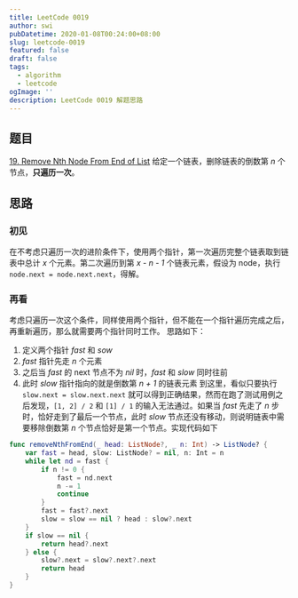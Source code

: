 ```yaml
---
title: LeetCode 0019
author: swi
pubDatetime: 2020-01-08T00:24:00+08:00
slug: leetcode-0019
featured: false
draft: false
tags:
  - algorithm
  - leetcode
ogImage: ''
description: LeetCode 0019 解题思路
---
```


## 题目

[19. Remove Nth Node From End of List](https://leetcode-cn.com/problems/remove-nth-node-from-end-of-list/)
给定一个链表，删除链表的倒数第 _n_ 个节点，**只遍历一次**。

## 思路

### 初见

在不考虑只遍历一次的进阶条件下，使用两个指针，第一次遍历完整个链表取到链表中总计 _x_ 个元素。第二次遍历到第 _x - n - 1_ 个链表元素，假设为 node，执行 `node.next = node.next.next`，得解。

### 再看

考虑只遍历一次这个条件，同样使用两个指针，但不能在一个指针遍历完成之后，再重新遍历，那么就需要两个指针同时工作。
思路如下：

1. 定义两个指针 _fast_ 和 _sow_
2. _fast_ 指针先走 _n_ 个元素
3. 之后当 _fast_ 的 next 节点不为 _nil_ 时，_fast_ 和 _slow_ 同时往前
4. 此时 _slow_ 指针指向的就是倒数第 _n + 1_ 的链表元素
   到这里，看似只要执行 `slow.next = slow.next.next` 就可以得到正确结果，然而在跑了测试用例之后发现，`[1, 2] / 2` 和 `[1] / 1` 的输入无法通过。如果当 _fast_ 先走了 _n_ 步时，恰好走到了最后一个节点，此时 _slow_ 节点还没有移动，则说明链表中需要移除倒数第 _n_ 个节点恰好是第一个节点。实现代码如下

```swift
func removeNthFromEnd(_ head: ListNode?, _ n: Int) -> ListNode? {
    var fast = head, slow: ListNode? = nil, n: Int = n
    while let nd = fast {
        if n != 0 {
            fast = nd.next
            n -= 1
            continue
        }
        fast = fast?.next
        slow = slow == nil ? head : slow?.next
    }
    if slow == nil {
        return head?.next
    } else {
        slow?.next = slow?.next?.next
        return head
    }
}
```
